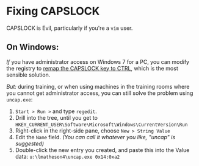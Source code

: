 # Fixing CAPSLOCK 

CAPSLOCK is Evil, particularly if you're a `vim` user.  

## On Windows:
*If* you have administrator access on Windows 7 for a PC, you can modify the registry to [remap the CAPSLOCK key to CTRL](https://commons.lbl.gov/display/~jwelcher@lbl.gov/Making+Caps+Lock+a+Control+Key), which is the most
sensible solution.  

*But:* during training, or when using machines in the training rooms where you cannot get administrator access, you can still solve the
problem using `uncap.exe`:

1. `Start > Run >` and type `regedit`.
1. Drill into the tree, until you get to `HKEY_CURRENT_USER\Software\Microsoft\Windows\CurrentVersion\Run`
1. Right-click in the right-side pane, choose `New > String Value`
1. Edit the `Name` field. *(You can call it whatever you like, "uncap" is suggested)*
1. Double-click the new entry you created, and paste this into the Value data: 
`u:\lmatheson4\uncap.exe 0x14:0xa2`
